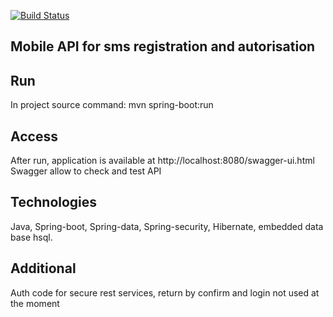 [![Build Status](https://travis-ci.org/Gafurov0ivan/MobileAutorisationApi.svg?branch=master)](https://travis-ci.org/Gafurov0ivan/MobileAutorisationApi)

## Mobile API for sms registration and autorisation

## Run
In project source command:  mvn spring-boot:run

## Access
After run, application is available at http://localhost:8080/swagger-ui.html
Swagger allow to check and test API

## Technologies
Java, Spring-boot, Spring-data, Spring-security, Hibernate, embedded data base hsql.

## Additional
Auth code for secure rest services, return by confirm and login not used at the moment
